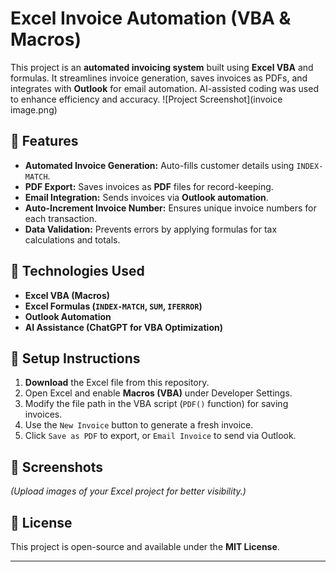 # Excel Invoice Automation (VBA & Macros)
This project is an **automated invoicing system** built using **Excel VBA** and formulas. It streamlines invoice generation, saves invoices as PDFs, and integrates with **Outlook** for email automation. AI-assisted coding was used to enhance efficiency and accuracy.
![Project Screenshot](invoice image.png)

## 🔹 Features
- **Automated Invoice Generation:** Auto-fills customer details using `INDEX-MATCH`.  
- **PDF Export:** Saves invoices as **PDF** files for record-keeping.  
- **Email Integration:** Sends invoices via **Outlook automation**.  
- **Auto-Increment Invoice Number:** Ensures unique invoice numbers for each transaction.  
- **Data Validation:** Prevents errors by applying formulas for tax calculations and totals.  

## 🔹 Technologies Used
- **Excel VBA (Macros)**
- **Excel Formulas (`INDEX-MATCH`, `SUM`, `IFERROR`)**
- **Outlook Automation**
- **AI Assistance (ChatGPT for VBA Optimization)**

## 🚀 Setup Instructions
1. **Download** the Excel file from this repository.  
2. Open Excel and enable **Macros (VBA)** under Developer Settings.  
3. Modify the file path in the VBA script (`PDF()` function) for saving invoices.  
4. Use the `New Invoice` button to generate a fresh invoice.  
5. Click `Save as PDF` to export, or `Email Invoice` to send via Outlook.  

## 📸 Screenshots  
*(Upload images of your Excel project for better visibility.)*  

## 📜 License
This project is open-source and available under the **MIT License**.  

---

